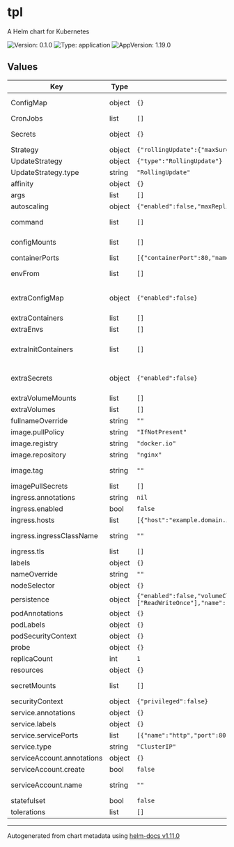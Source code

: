 # tpl

A Helm chart for Kubernetes

![Version: 0.1.0](https://img.shields.io/badge/Version-0.1.0-informational?style=flat-square) ![Type: application](https://img.shields.io/badge/Type-application-informational?style=flat-square) ![AppVersion: 1.19.0](https://img.shields.io/badge/AppVersion-1.19.0-informational?style=flat-square)

## Values

| Key | Type | Default | Description |
|-----|------|---------|-------------|
| ConfigMap | object | `{}` | Using ConfigMap it is not necessary to create volumes, only for the main container |
| CronJobs | list | `[]` | Create cronjobs |
| Secrets | object | `{}` | Using Secrets there is no need to create volumes in the main container only |
| Strategy | object | `{"rollingUpdate":{"maxSurge":1,"maxUnavailable":0},"type":"RollingUpdate"}` | Deployment strategy |
| UpdateStrategy | object | `{"type":"RollingUpdate"}` | Statefulset strategy |
| UpdateStrategy.type | string | `"RollingUpdate"` | OnDelete or RollingUpdate |
| affinity | object | `{}` | Affinity settings for pod assignment |
| args | list | `[]` | Define additional args if command is used |
| autoscaling | object | `{"enabled":false,"maxReplicas":100,"minReplicas":1,"targetCPUUtilizationPercentage":80}` | HPA settings |
| command | list | `[]` | Define command to be executed by grafana container at startup |
| configMounts | list | `[]` | Need to use ConfigMap without creating volume only main container |
| containerPorts | list | `[{"containerPort":80,"name":"http","protocol":"TCP"}]` | Additional Container Ports |
| envFrom | list | `[]` | Allows you to load environment variables from kubernetes secret or config map |
| extraConfigMap | object | `{"enabled":false}` | Allows you to load environment variables from kubernetes secret or config map from envFrom, extraInitContainers and extraContainers |
| extraContainers | list | `[]` | Sidecar containers to add to the pod |
| extraEnvs | list | `[]` | Extra environment variables passed to pods |
| extraInitContainers | list | `[]` | Additional init containers ref: https://kubernetes.io/docs/concepts/workloads/pods/init-containers/  |
| extraSecrets | object | `{"enabled":false}` | Allows you to load environment variables from kubernetes secret or config map from envFrom, extraInitContainers and extraContainers |
| extraVolumeMounts | list | `[]` | Additional volume mounts |
| extraVolumes | list | `[]` | Additional volumes |
| fullnameOverride | string | `""` |  |
| image.pullPolicy | string | `"IfNotPresent"` | Image pull policy  |
| image.registry | string | `"docker.io"` | The Docker registry |
| image.repository | string | `"nginx"` | Docker image repository |
| image.tag | string | `""` | Overrides the image tag whose default is the chart appVersion. |
| imagePullSecrets | list | `[]` | Image pull secrets |
| ingress.annotations | string | `nil` | Ingress annotations |
| ingress.enabled | bool | `false` | Enable Ingress |
| ingress.hosts | list | `[{"host":"example.domain.io","paths":[{"number":80,"path":"/","pathType":"Prefix"}]}]` | Ingress accepted hostnames   |
| ingress.ingressClassName | string | `""` | Ingress Class Name. MAY be required for Kubernetes versions >= 1.18 |
| ingress.tls | list | `[]` | Ingress TLS configuration            |
| labels | object | `{}` | Deployment and Statefulset labels |
| nameOverride | string | `""` |  |
| nodeSelector | object | `{}` | Node labels for pod assignment |
| persistence | object | `{"enabled":false,"volumeClaimTemplates":[{"accessModes":["ReadWriteOnce"],"name":"data","resources":{"requests":{"storage":"1Gi"}}}]}` | Persistence only type statefulset |
| podAnnotations | object | `{}` | Pod annotations |
| podLabels | object | `{}` | Pod labels |
| podSecurityContext | object | `{}` | Pod securityContext |
| probe | object | `{}` | Liveness and Readiness Probe settings |
| replicaCount | int | `1` |  |
| resources | object | `{}` | CPU/Memory resource requests/limits |
| secretMounts | list | `[]` | Need to use Secrets without the need to create volume only main container |
| securityContext | object | `{"privileged":false}` | Deployment securityContext |
| service.annotations | object | `{}` | Service annotations |
| service.labels | object | `{}` | Custom labels |
| service.servicePorts | list | `[{"name":"http","port":80,"targetPort":80}]` | Kubernetes port where service is exposed |
| service.type | string | `"ClusterIP"` | Kubernetes service type |
| serviceAccount.annotations | object | `{}` | Annotations to add to the service account |
| serviceAccount.create | bool | `false` | Specifies whether a service account should be created |
| serviceAccount.name | string | `""` | If not set and create is true, a name is generated using the fullname template |
| statefulset | bool | `false` | Type Statefulset  |
| tolerations | list | `[]` | Toleration labels for pod assignment |

----------------------------------------------
Autogenerated from chart metadata using [helm-docs v1.11.0](https://github.com/norwoodj/helm-docs/releases/v1.11.0)

